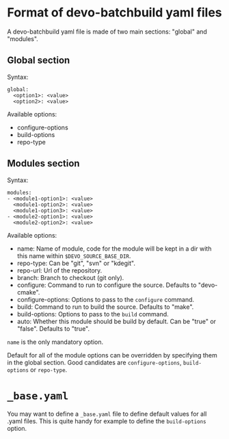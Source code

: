 # Format of devo-batchbuild yaml files

A devo-batchbuild yaml file is made of two main sections: "global" and "modules".

## Global section

Syntax:

    global:
      <option1>: <value>
      <option2>: <value>

Available options:

- configure-options
- build-options
- repo-type

## Modules section

Syntax:

    modules:
    - <module1-option1>: <value>
      <module1-option2>: <value>
      <module1-option3>: <value>
    - <module2-option1>: <value>
      <module2-option2>: <value>

Available options:

- name: Name of module, code for the module will be kept in a dir with this name
  within `$DEVO_SOURCE_BASE_DIR`.
- repo-type: Can be "git", "svn" or "kdegit".
- repo-url: Url of the repository.
- branch: Branch to checkout (git only).
- configure: Command to run to configure the source. Defaults to "devo-cmake".
- configure-options: Options to pass to the `configure` command.
- build: Command to run to build the source. Defaults to "make".
- build-options: Options to pass to the `build` command.
- auto: Whether this module should be build by default. Can be "true" or
  "false". Defaults to "true".

`name` is the only mandatory option.

Default for all of the module options can be overridden by specifying them in the
global section. Good candidates are `configure-options`, `build-options` or
`repo-type`.

# `_base.yaml`

You may want to define a `_base.yaml` file to define default values for all
.yaml files.  This is quite handy for example to define the `build-options`
option.
